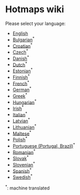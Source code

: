 # Hotmaps wiki
Please select your language:


*    [English](en/Home.md)
*    [Bulgarian](bg/Home.md)<sup>\*</sup>
*    [Croatian](hr/Home.md)<sup>\*</sup>
*    [Czech](cs/Home.md)<sup>\*</sup>
*    [Danish](da/Home.md)<sup>\*</sup>
*    [Dutch](nl/Home.md)<sup>\*</sup>
*    [Estonian](et/Home.md)<sup>\*</sup>
*    [Finnish](fi/Home.md)<sup>\*</sup>
*    [French](fr/Home.md)<sup>\*</sup>
*    [German](de/Home.md)<sup>\*</sup>
*    [Greek](el/Home.md)<sup>\*</sup>
*    [Hungarian](hu/Home.md)<sup>\*</sup>
*    [Irish](ga/Home.md)<sup>\*</sup>
*    [Italian](it/Home.md)<sup>\*</sup>
*    [Latvian](lv/Home.md)<sup>\*</sup>
*    [Lithuanian](lt/Home.md)<sup>\*</sup>
*    [Maltese](mt/Home.md)<sup>\*</sup>
*    [Polish](pl/Home.md)<sup>\*</sup>
*    [Portuguese (Portugal, Brazil)](pt/Home.md)<sup>\*</sup>
*    [Romanian](ro/Home.md)<sup>\*</sup>
*    [Slovak](sk/Home.md)<sup>\*</sup>
*    [Slovenian](sl/Home.md)<sup>\*</sup>
*    [Spanish](es/Home.md)<sup>\*</sup>
*    [Swedish](sv/Home.md)<sup>\*</sup>

<sup>\*</sup>: machine translated
